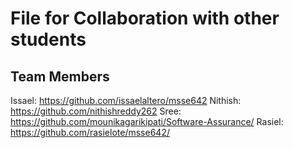 # File for Collaboration with other students  

## Team Members
Issael:  https://github.com/issaelaltero/msse642
Nithish: https://github.com/nithishreddy262
Sree:    https://github.com/mounikagarikipati/Software-Assurance/
Rasiel:  https://github.com/rasielote/msse642/